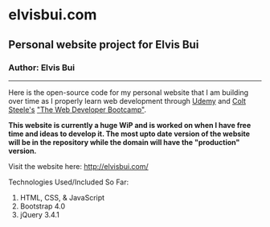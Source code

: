 # elvisbui.com
## Personal website project for Elvis Bui
### Author: Elvis Bui
---
Here is the open-source code for my personal website that I am building over time as I properly learn web development
through [Udemy](http://www.udemy.com/) and [Colt Steele's](https://www.youtube.com/channel/UCrqAGUPPMOdo0jfQ6grikZw) ["The Web Developer Bootcamp"](https://www.udemy.com/course/the-web-developer-bootcamp/).

**This website is currently a huge WiP and is worked on when I have free time and ideas to develop it. The most upto date version of the website will be in the repository while the domain will have the "production" version.**

Visit the website here: <http://elvisbui.com/>

Technologies Used/Included So Far:
1. HTML, CSS, & JavaScript
2. Bootstrap 4.0
3. jQuery 3.4.1


